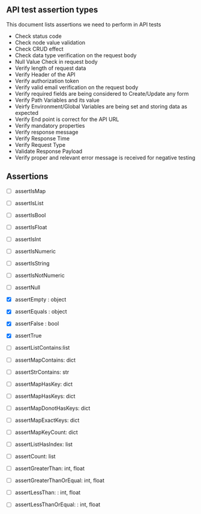 ## API test assertion types

This document lists assertions we need to perform in API tests

- Check status code
- Check node value validation
- Check CRUD effect
- Check data type verification on the request body
- Null Value Check in request body
- Verify length of request data
- Verify Header of the API
- Verify authorization token
- Verify valid email verification on the request body
- Verify required fields are being considered to Create/Update any form
- Verify Path Variables and its value
- Veirfy Environment/Global Variables are being set and storing data as expected
- Verify End point is correct for the API URL
- Verify mandatory properties
- Verify response message
- Verify Response Time
- Verify Request Type
- Validate Response Payload
- Verify proper and relevant error message is received for negative testing


## Assertions

- [ ] assertIsMap
- [ ] assertIsList
- [ ] assertIsBool
- [ ] assertIsFloat
- [ ] assertIsInt
- [ ] assertIsNumeric
- [ ] assertIsString
- [ ] assertIsNotNumeric
- [ ] assertNull
- [x] assertEmpty : object
- [x] assertEquals : object
- [x] assertFalse : bool
- [x] assertTrue

- [ ] assertListContains:list
- [ ] assertMapContains: dict
- [ ] assertStrContains: str

- [ ] assertMapHasKey: dict
- [ ] assertMapHasKeys: dict
- [ ] assertMapDonotHasKeys: dict
- [ ] assertMapExactKeys: dict
- [ ] assertMapKeyCount: dict

- [ ] assertListHasIndex: list

- [ ] assertCount: list

- [ ] assertGreaterThan: int, float
- [ ] assertGreaterThanOrEqual: int, float
- [ ] assertLessThan: : int, float
- [ ] assertLessThanOrEqual: : int, float